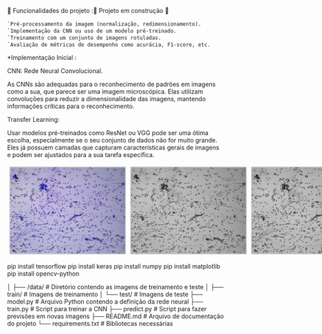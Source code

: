 🔨 Funcionalidades do projeto :🚧 Projeto em construção 🚧

    `Pré-processamento da imagem (normalização, redimensionamento).
    `Implementação da CNN ou uso de um modelo pré-treinado.
    `Treinamento com um conjunto de imagens rotuladas.
    `Avaliação de métricas de desempenho como acurácia, F1-score, etc.

*Implementação Inicial :

CNN: Rede Neural Convolucional.

As CNNs são adequadas para o reconhecimento de padrões em imagens como a sua, que parece ser uma imagem microscópica. Elas utilizam convoluções para reduzir a dimensionalidade das imagens, mantendo informações críticas para o reconhecimento.

Transfer Learning:

Usar modelos pré-treinados como ResNet ou VGG pode ser uma ótima escolha, especialmente se o seu conjunto de dados não for muito grande. Eles já possuem camadas que capturam características gerais de imagens e podem ser ajustados para a sua tarefa específica.

<!DOCTYPE html>
<html lang="en">
<head>
    <meta charset="UTF-8">
    <meta name="viewport" content="width=device-width, initial-scale=1.0">
    <title>Imagens Lado a Lado</title>
    <style>
        .image-container {
            display: flex; /* Coloca as imagens lado a lado */
            justify-content: space-between; /* Espaçamento uniforme entre as imagens */
            align-items: center; /* Centraliza verticalmente */
            width: 100%; /* Largura total do contêiner */
        }
        .image-container img {
            width: 300px; /* Largura fixa para todas as imagens */
            height: 200px; /* Altura fixa para todas as imagens */
            object-fit: cover; /* Garante que a imagem cubra o espaço sem distorcer */
            border: 2px solid #ccc; /* Adiciona uma borda para melhor visualização */
            margin: 5px; /* Espaçamento entre as imagens */
        }
    </style>
</head>
<body>

<div class="image-container">
        <img src="CX 1.1 FD_2.jpg" alt=" # Imagem Inicial">
        <img src="CX_1.1_FD_2_bw.png" alt="Imagem 2"# Imagem de camada 2 tratamento de Coloração>
        <img src="CX_1.1_FD_2_grayscale.jpg" alt="# Imagem camada Cinza tratamento aninhado">
    </div>

pip install tensorflow pip install keras pip install numpy pip install matplotlib pip install opencv-python


│ ├── /data/ # Diretório contendo as imagens de treinamento e teste
│ ├── train/ # Imagens de treinamento
│ 
└── test/ # Imagens de teste 
  ├── model.py # Arquivo Python contendo a definição da rede neural 
  ├── train.py # Script para treinar a CNN 
  ├── predict.py # Script para fazer previsões em novas imagens 
  ├── README.md # Arquivo de documentação do projeto
  └── requirements.txt # Bibliotecas necessárias


